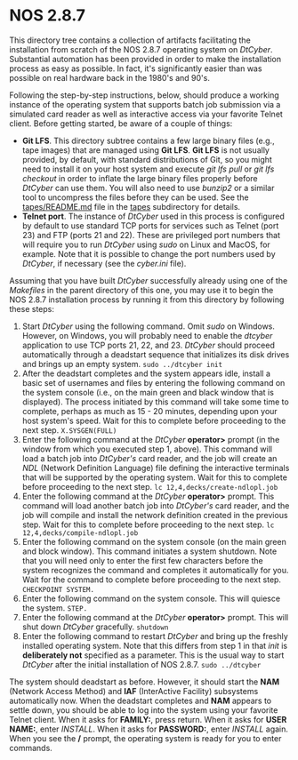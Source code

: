 # NOS 2.8.7
This directory tree contains a collection of artifacts facilitating the installation from scratch
of the NOS 2.8.7 operating system on *DtCyber*. Substantial automation has been provided in order
to make the installation process as easy as possible. In fact, it's significantly easier than
was possible on real hardware back in the 1980's and 90's.

Following the step-by-step instructions, below, should produce a working instance of the
operating system that supports batch job submission via a simulated card reader as well as
interactive access via your favorite Telnet client. Before getting started, be aware of a
couple of things:

- **Git LFS**. This directory subtree contains a few large binary files (e.g., tape images)
that are managed using **Git LFS**. **Git LFS** is not usually provided, by default, with standard
distributions of Git, so you might need to install it on your host system and execute *git lfs pull*
or *git lfs checkout* in order to inflate the large binary files properly before *DtCyber* can use
them. You will also need to use *bunzip2* or a similar tool to uncompress the files before they
can be used. See the [tapes/README.md](README) file in the [tapes](tapes) subdirectory for details.
- **Telnet port**. The instance of *DtCyber* used in this process is configured by default to use
standard TCP ports for services such as Telnet (port 23) and FTP (ports 21 and 22). These are
privileged port numbers that will require you to run *DtCyber* using *sudo* on Linux and MacOS,
for example. Note that it is possible to change the port numbers used by *DtCyber*, if necessary
(see the *cyber.ini* file).

Assuming that you have built *DtCyber* successfully already using one of the *Makefiles* in the
parent directory of this one, you may use it to begin the NOS 2.8.7 installation process by running
it from this directory by following these steps:

1. Start *DtCyber* using the following command. Omit *sudo* on Windows. However, on Windows, you will
probably need to enable the *dtcyber* application to use TCP ports 21, 22, and 23. *DtCyber* should
proceed automatically through a deadstart sequence that initializes its disk drives and brings up
an empty system.
`sudo ../dtcyber init`
2. After the deadstart completes and the system appears idle, install a basic set of usernames and
files by entering the following command on the system console (i.e., on the main green and black
window that is displayed). The process initiated by this command will take some time to complete,
perhaps as much as 15 - 20 minutes, depending upon your host system's speed. Wait for this to complete
before proceeding to the next step.
`X.SYSGEN(FULL)`
3. Enter the following command at the *DtCyber* **operator>** prompt (in the window from which
you executed step 1, above). This command will load a batch job into *DtCyber's* card reader, and
the job will create an *NDL* (Network Definition Language) file defining the interactive terminals that
will be supported by the operating system. Wait for this to complete before proceeding to the next step.
`lc 12,4,decks/create-ndlopl.job`
4. Enter the following command at the *DtCyber* **operator>** prompt. This command will load another
batch job into *DtCyber's* card reader, and the job will compile and install the network definition
created in the previous step. Wait for this to complete before proceeding to the next step.
`lc 12,4,decks/compile-ndlopl.job`
5. Enter the following command on the system console (on the main green and block window). This
command initiates a system shutdown. Note that you will need only to enter the first few characters
before the system recognizes the command and completes it automatically for you. Wait for the
command to complete before proceeding to the next step.
`CHECKPOINT SYSTEM.`
6. Enter the following command on the system console. This will quiesce the system.
`STEP.`
7. Enter the following command at the *DtCyber* **operator>** prompt. This will shut down *DtCyber*
gracefully.
`shutdown`
8. Enter the following command to restart *DtCyber* and bring up the freshly installed operating
system. Note that this differs from step 1 in that *init* is **deliberately not** specified as a parameter.
This is the usual way to start *DtCyber* after the initial installation of NOS 2.8.7.
`sudo ../dtcyber`

The system should deadstart as before. However, it should start the **NAM** (Network Access Method)
and **IAF** (InterActive Facility) subsystems automatically now. When the deadstart completes and **NAM**
appears to settle down, you should be able to log into the system using your favorite Telnet client. When
it asks for **FAMILY:**, press return. When it asks for **USER NAME:**, enter *INSTALL*. When it asks for
**PASSWORD:**, enter *INSTALL* again. When you see the **/** prompt, the operating system is ready for
you to enter commands.

